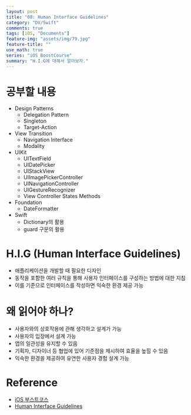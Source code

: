 ```yaml
---
layout: post
title: "08: Human Interface Guidelines"
category: "DV/Swift"
comments: true
tags: [iOS, "Documents"]
feature-img: "assets/img/79.jpg"
feature-title: ""
use_math: true
series: "iOS BoostCourse"
summary: "H.I.G에 대해서 알아보자."
---
```


# 공부할 내용

* Design Patterns
  * Delegation Pattern
  * Singleton
  * Target-Action
* View Transition
  * Navigation Interface
  * Modality
* UIKit
  * UITextField
  * UIDatePicker
  * UIStackView
  * UIImagePickerController
  * UINavigationController
  * UIGestureRecognizer
  * View Controller States Methods
* Foundation
  * DateFormatter
* Swift
  * Dictionary의 활용
  * guard 구문의 활용


# H.I.G (Human Interface Guidelines)

* 애플리케이션을 개발할 때 필요한 디자인
* 동작을 포함한 여러 규칙을 통해 사용자 인터페이스를 구성하는 방법에 대한 지침
* 이를 기준으로 인터페이스를 작성하면 익숙한 환경 제공 가능


# 왜 읽어야 하나?

* 사용자와의 상호작용에 관해 생각하고 설계가 가능
* 사용자의 입장에서 설계 가능
* 앱의 일관성을 유지할 수 있음
* 기획자, 디자이너 등 협업에 있어 기준점을 제시하여 효율을 높힐 수 있음
* 익숙한 환경을 제공하여 유연한 사용자 경험 설계 가능



# Reference

* [iOS 부스트코스](https://www.boostcourse.org/mo326/lecture/20638/?isDesc=false)
* [Human Interface Guidelines](https://developer.apple.com/design/human-interface-guidelines/ios/overview/themes/)